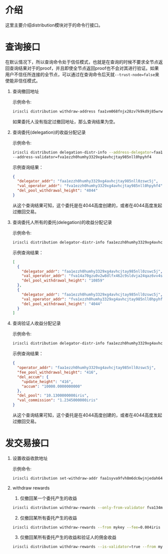 # 介绍 

这里主要介绍distribution模块对于的命令行接口。

# 查询接口

在默认情况下，所以查询命令处于信任模式，也就是在查询的时候不要求全节点返回查询结果对于的proof，并且即使全节点返回proof也不会对其进行验证。如果用户不信任所连接的全节点，可以通过在查询命令后天就`--trust-node=false`来使能非信任模式。

1. 查询撤回地址

    示例命令:
    ```bash
    iriscli distribution withdraw-address faa1vm068fnjx28zv7k9kd9j85wrwhjn8vfsxfmcrz
    ```
    如果委托人没有指定过撤回地址，那么查询结果为空。

2. 查询委托(delegation)的收益分配记录

    示例命令:
    ```bash
    iriscli distribution delegation-distr-info --address-delegator=faa1ezzh0humhy3329xg4avhcjtay985nll0zswc5j \
    --address-validator=fva1ezzh0humhy3329xg4avhcjtay985nll0hpyhf4
    ```
    示例查询结果：
    ```json
    {
      "delegator_addr": "faa1ezzh0humhy3329xg4avhcjtay985nll0zswc5j",
      "val_operator_addr": "fva1ezzh0humhy3329xg4avhcjtay985nll0hpyhf4",
      "del_pool_withdrawal_height": "4044"
    }
    ```
    从这个查询结果可知，这个委托是在4044高度创建的，或者在4044高度发起过撤回交易。

2. 查询委托人所有的委托(delegation)的收益分配记录

    示例命令: 
    ```bash
    iriscli distribution delegator-distr-info faa1ezzh0humhy3329xg4avhcjtay985nll0zswc5j
    ```
    示例查询结果：
    ```json
    [
      {
        "delegator_addr": "faa1ezzh0humhy3329xg4avhcjtay985nll0zswc5j",
        "val_operator_addr": "fva14a70gzu0v2w8dlfx462c9sldvja24qaz6vv4sg",
        "del_pool_withdrawal_height": "10859"
      },
      {
        "delegator_addr": "faa1ezzh0humhy3329xg4avhcjtay985nll0zswc5j",
        "val_operator_addr": "fva1ezzh0humhy3329xg4avhcjtay985nll0hpyhf4",
        "del_pool_withdrawal_height": "4044"
      }
    ]
    ```

4. 查询验证人收益分配记录

    示例命令: 
    ```bash
    iriscli distribution delegator-distr-info faa1ezzh0humhy3329xg4avhcjtay985nll0zswc5j
    ```
    示例查询结果：
    ```json
    {
      "operator_addr": "faa1ezzh0humhy3329xg4avhcjtay985nll0zswc5j",
      "fee_pool_withdrawal_height": "416",
      "del_accum": {
        "update_height": "416",
        "accum": "10000.0000000000"
      },
      "del_pool": "10.1300000000iris",
      "val_commission": "1.2345000000iris"
    }
    ```
	从这个查询结果可知，这个委托是在4044高度创建的，或者在4044高度发起过撤回交易。

# 发交易接口

1. 设置收益收款地址

    示例命令: 
    ```bash
    iriscli distribution set-withdraw-addr faa1syva9fvh8m6dc6wjnjedah64mmpq7rwwz6nj0k --from mykey --fee=0.004iris --chain-id=irishub-test
    ```
    
2. withdraw rewards 

    1. 仅撤回某一个委托产生的收益
    ```bash
    iriscli distribution withdraw-rewards --only-from-validator fva134mhjjyyc7mehvaay0f3d4hj8qx3ee3w3eq5nq --from mykey --fee=0.004iris --chain-id=irishub-test
    ```
    2. 仅撤回某所有委托产生的收益
    ```bash
    iriscli distribution withdraw-rewards --from mykey --fee=0.004iris --chain-id=irishub-test
    ```
    3. 仅撤回某所有委托产生的收益和验证人的佣金收益
    ```bash
    iriscli distribution withdraw-rewards --is-validator=true --from mykey --fee=0.004iris --chain-id=irishub-test
    ```